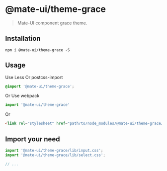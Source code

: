 # @mate-ui/theme-grace
> Mate-UI component grace theme.


## Installation
```shell
npm i @mate-ui/theme-grace -S
```

## Usage

Use Less Or postcss-import
```css
@import '@mate-ui/theme-grace';
```

Or Use webpack
```javascript
import '@mate-ui/theme-grace'
```

Or
```html
<link rel="stylesheet" href="path/to/node_modules/@mate-ui/theme-grace/lib/index.css">
```

##  Import your need
```javascript
import '@mate-ui/theme-grace/lib/input.css';
import '@mate-ui/theme-grace/lib/select.css';

// ...
```
